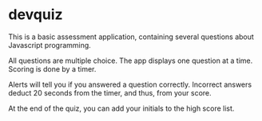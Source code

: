 # devquiz
This is a basic assessment application, containing several questions about Javascript programming. 

All questions are multiple choice. The app displays one question at a time. Scoring is done by a timer.

Alerts will tell you if you answered a question correctly. Incorrect answers deduct 20 seconds from the timer, and thus, from your score.

At the end of the quiz, you can add your initials to the high score list.